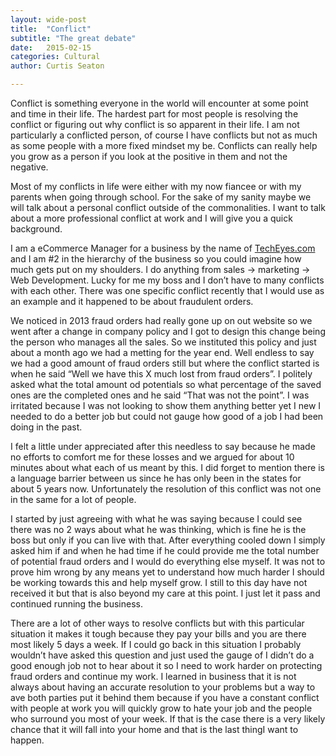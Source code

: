 ```yaml
---
layout: wide-post
title:  "Conflict"
subtitle: "The great debate"
date:   2015-02-15
categories: Cultural
author: Curtis Seaton

---
```

Conflict is something everyone in the world will encounter at some point and time in their life. The hardest part for most people is resolving the conflict or figuring out why conflict is so apparent in their life. I am not particularly a conflicted person, of course I have conflicts but not as much as some people with a more fixed mindset my be. Conflicts can really help you grow as a person if you look at the positive in them and not the negative.

Most of my conflicts in life were either with my now fiancee or with my parents when going through school. For the sake of my sanity maybe we will talk about a personal conflict outside of the commonalities. I want to talk about a more professional conflict at work and I will give you a quick background.

I am a eCommerce Manager for a business by the name of [TechEyes.com][Tech Eyes] and I am #2 in the hierarchy of the business so you could imagine how much gets put on my shoulders. I do anything from sales -> marketing -> Web Development. Lucky for me my boss and I don’t have to many conflicts with each other. There was one specific conflict recently that I would use as an example and it happened to be about fraudulent orders.

We noticed in 2013 fraud orders had really gone up on out website so we went after a change in company policy and I got to design this change being the person who manages all the sales. So we instituted this policy and just about a month ago we had a metting for the year end. Well endless to say we had a good amount of fraud orders still but where the conflict started is when he said “Well we have this X much lost from fraud orders”. I politely asked what the total amount od potentials so what percentage of the saved ones are the completed ones and he said “That was not the point”. I was irritated because I was not looking to show them anything better yet I new I needed to do a better job but could not gauge how good of a job I had been doing in the past.

I felt a little under appreciated after this needless to say because he made no efforts to comfort me for these losses and we argued for about 10 minutes about what each of us meant by this. I did forget to mention there is a language barrier between us since he has only been in the states for about 5 years now. Unfortunately the resolution of this conflict was not one in the same for a lot of people.

I started by just agreeing with what he was saying because I could see there was no 2 ways about what he was thinking, which is fine he is the boss but only if you can live with that. After everything cooled down I simply asked him if and when he had time if he could provide me the total number of potential fraud orders and I would do everything else myself. It was not to prove him wrong by any means yet to understand how much harder I should be working towards this and help myself grow. I still to this day have not received it but that is also beyond my care at this point. I just let it pass and continued running the business.

There are a lot of other ways to resolve conflicts but with this particular situation it makes it tough because they pay your bills and you are there most likely 5 days a week. If I could go back in this situation I probably wouldn’t have asked this question and just used the gauge of I didn’t do a good enough job not to hear about it so I need to work harder on protecting fraud orders and continue my work. I learned in business that it is not always about having an accurate resolution to your problems but a way to ave both parties put it behind them because if you have a constant conflict with people at work you will quickly grow to hate your job and the people who surround you most of your week. If that is the case there is a very likely chance that it will fall into your home and that is the last thingI want to happen.

[Tech Eyes]: http://techeyes.com